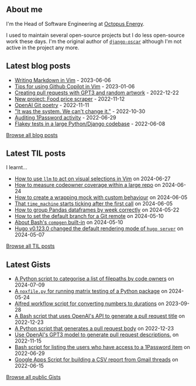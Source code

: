 ## About me
I'm the Head of Software Engineering at [Octopus Energy](https://octopus.energy/).

I used to maintain several open-source projects but I do less open-source work these days. I'm the original author of [`django-oscar`](https://github.com/django-oscar/django-oscar) although I'm not active in the project any more. 
## Latest blog posts
- [Writing Markdown in Vim](https://codeinthehole.com/tips/writing-markdown-in-vim/) - 2023-06-06
- [Tips for using Github Copilot in Vim](https://codeinthehole.com/tips/vim-and-github-copilot/) - 2023-01-06
- [Creating pull requests with GPT3 and random artwork](https://codeinthehole.com/projects/pull-requests-with-gpt3-and-random-artwork/) - 2022-12-22
- [New project: Food price scraper](https://codeinthehole.com/projects/food-scraper/) - 2022-11-12
- [OpenAI Git poetry](https://codeinthehole.com/tidbits/openai-git-poetry/) - 2022-11-11
- ["It was the system. We can't change it."](https://codeinthehole.com/tidbits/the-bone-clocks/) - 2022-10-30
- [Auditing 1Password activity](https://codeinthehole.com/tips/auditing-1password-activity/) - 2022-06-29
- [Flakey tests in a large Python/Django codebase](https://codeinthehole.com/news/oe-tech-flakey-tests/) - 2022-06-08

[Browse all blog posts](https://codeinthehole.com/writing/)
## Latest TIL posts
I learnt...
- [How to use `llm` to act on visual selections in Vim](https://til.codeinthehole.com/posts/how-to-use-llm-to-act-on-visual-selections-in-vim/) on 2024-06-27
- [How to measure codeowner coverage within a large repo](https://til.codeinthehole.com/posts/how-to-measure-codeowner-coverage-within-a-large-repo/) on 2024-06-24
- [How to create a wrapping mock with custom behaviour](https://til.codeinthehole.com/posts/how-to-create-a-wrapping-mock-with-custom-behaviour/) on 2024-06-05
- [That `time_machine` starts ticking after the first call](https://til.codeinthehole.com/posts/that-timemachine-package-starts-ticking-after-the-first-call/) on 2024-06-05
- [How to group Pandas dataframes by week correctly](https://til.codeinthehole.com/posts/how-to-group-pandas-dataframes-by-week-correctly/) on 2024-05-22
- [How to set the default branch for a Git remote](https://til.codeinthehole.com/posts/how-to-set-the-default-branch-for-a-git-remote/) on 2024-05-10
- [About Bash's `compgen` built-in](https://til.codeinthehole.com/posts/about-bashs-compgen-builtin/) on 2024-05-10
- [Hugo v0.123.0 changed the default rendering mode of `hugo server`](https://til.codeinthehole.com/posts/hugo-v01230-changed-the-default-rendering-mode-of-hugo-server/) on 2024-05-07

[Browse all TIL posts](https://til.codeinthehole.com)
## Latest Gists
- [A Python script to categorise a list of filepaths by code owners](https://gist.github.com/codeinthehole/a356d4fbf5b729c23b280dea6193340c) on 2024-07-09
- [A `noxfile.py` for running matrix testing of a Python package](https://gist.github.com/codeinthehole/f6663121c3dca9177332505989b698af) on 2024-05-24
- [Alfred workflow script for converting numbers to durations](https://gist.github.com/codeinthehole/e2ab6cde6a5d4d133afd224b7226068a) on 2023-09-28
- [A Bash script that uses OpenAI's API to generate a pull request title](https://gist.github.com/codeinthehole/d6a496b5a11e7500b7dd0c20f3e5b48c) on 2022-12-23
- [A Python script that generates a pull request body](https://gist.github.com/codeinthehole/3fc29fc6f1d9e0d9224e97762ff3537a) on 2022-12-23
- [Use OpenAI's GPT3 model to generate pull request descriptions.](https://gist.github.com/codeinthehole/85c86268b76f4338d7d40188e84378a6) on 2022-11-15
- [Bash script for listing the users who have access to a 1Password item](https://gist.github.com/codeinthehole/d6b35b56ad17d9f165f86d102caf0cd7) on 2022-06-29
- [Google Apps Script for building a CSV report from Gmail threads](https://gist.github.com/codeinthehole/488f3cb403c55ff62f51526ae252b8e8) on 2022-06-15

[Browse all public Gists](https://gist.github.com/codeinthehole)
